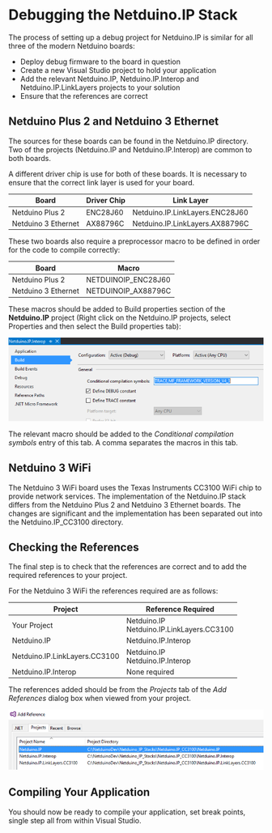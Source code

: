 # Debugging the Netduino.IP Stack

The process of setting up a debug project for Netduino.IP is similar for all three of the modern Netduino boards:

* Deploy debug firmware to the board in question
* Create a new Visual Studio project to hold your application
* Add the relevant Netduino.IP, Netduino.IP.Interop and Netduino.IP.LinkLayers projects to your solution
* Ensure that the references are correct

## Netduino Plus 2 and Netduino 3 Ethernet

The sources for these boards can be found in the Netduino.IP directory.  Two of the projects (Netduino.IP and Netduino.IP.Interop) are common to both boards.

A different driver chip is use for both of these boards.  It is necessary to ensure that the correct link layer is used for your board.

| Board               | Driver Chip | Link Layer                      |
|---------------------|-------------|---------------------------------|
| Netduino Plus 2     | ENC28J60    | Netduino.IP.LinkLayers.ENC28J60 |
| Netduino 3 Ethernet | AX88796C    | Netduino.IP.LinkLayers.AX88796C |

These two boards also require a preprocessor macro to be defined in order for the code to compile correctly:

| Board               | Macro               |
|---------------------|---------------------|
| Netduino Plus 2     | NETDUINOIP_ENC28J60 |
| Netduino 3 Ethernet | NETDUINOIP_AX88796C |

These macros should be added to Build properties section of the **Netduino.IP** project (Right click on the Netduino.IP projects, select Properties and then select the Build properties tab):

![Netduino IP Project Properties](Netduino.IP.ProjectProperties.png)

The relevant macro should be added to the _Conditional compilation symbols_ entry of this tab. A comma separates the macros in this tab.

## Netduino 3 WiFi

The Netduino 3 WiFi board uses the Texas Instruments CC3100 WiFi chip to provide network services. The implementation of the Netduino.IP stack differs from the Netduino Plus 2 and Netduino 3 Ethernet boards.  The changes are significant and the implementation has been separated out into the Netduino.IP_CC3100 directory.

## Checking the References

The final step is to check that the references are correct and to add the required references to your project.

For the Netduino 3 WiFi the references required are as follows:

| Project                       | Reference Required                           |
|-------------------------------|----------------------------------------------|
| Your Project                  | Netduino.IP<br>Netduino.IP.LinkLayers.CC3100 |
| Netduino.IP                   | Netduino.IP.Interop                          |
| Netduino.IP.LinkLayers.CC3100 | Netduino.IP<br>Netduino.IP.Interop           |
| Netduino.IP.Interop           | None required                                |

The references added should be from the _Projects_ tab of the _Add References_ dialog box when viewed from your project.

![Add Project References for Netduino IP](AddNetduinoIPReferecnes.png)

## Compiling Your Application

You should now be ready to compile your application, set break points, single step all from within Visual Studio.
